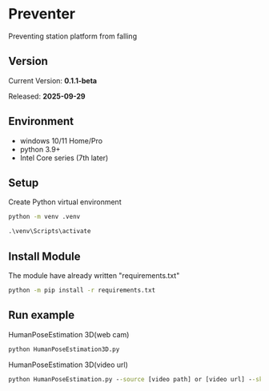 # Preventer
Preventing station platform from falling

## Version
Current Version: **0.1.1-beta**

Released: **2025-09-29**

## Environment
- windows 10/11 Home/Pro
- python 3.9+
- Intel Core series (7th later)

## Setup
Create Python virtual environment

```cmd
python -m venv .venv

.\venv\Scripts\activate
```

## Install Module
The module have already written "requirements.txt"

```cmd
python -m pip install -r requirements.txt
```

## Run example
HumanPoseEstimation 3D(web cam)

```cmd
python HumanPoseEstimation3D.py
```

HumanPoseEstimation 3D(video url)

```cmd
python HumanPoseEstimation.py --source [video path] or [video url] --skip_first_frames [any value]
```
